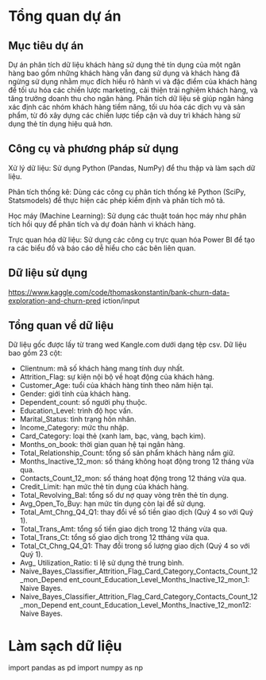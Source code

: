 # Tổng quan dự án
## Mục tiêu dự án
Dự án phân tích dữ liệu khách hàng sử dụng thẻ tín dụng của một ngân hàng bao gồm những khách hàng vẫn đang sử dụng và khách hàng đã ngừng sử dụng nhằm mục đích hiểu rõ hành vi và đặc điểm của khách hàng để tối ưu hóa các chiến lược marketing, cải thiện trải nghiệm khách hàng, và tăng trưởng doanh thu cho ngân hàng. Phân tích dữ liệu sẽ giúp ngân hàng xác định các nhóm khách hàng tiềm năng, tối ưu hóa các dịch vụ và sản phẩm, từ đó xây dựng các chiến lược tiếp cận và duy trì khách hàng sử dụng thẻ tín dụng hiệu quả hơn.
## Công cụ và phương pháp sử dụng
Xử lý dữ liệu: Sử dụng Python (Pandas, NumPy) để thu thập và làm sạch dữ liệu.

Phân tích thống kê: Dùng các công cụ phân tích thống kê Python (SciPy, Statsmodels) để thực hiện các phép kiểm định và phân tích mô tả.

Học máy (Machine Learning): Sử dụng các thuật toán học máy như phân tích hồi quy để phân tích và dự đoán hành vi khách hàng.

Trực quan hóa dữ liệu: Sử dụng các công cụ trực quan hóa Power BI để tạo ra các biểu đồ và báo cáo dễ hiểu cho các bên liên quan.
## Dữ liệu sử dụng
https://www.kaggle.com/code/thomaskonstantin/bank-churn-data-exploration-and-churn-pred
iction/input
## Tổng quan về dữ liệu
Dữ liệu gốc được lấy từ trang wed Kangle.com dưới dạng tệp csv. Dữ liệu bao gồm 23 cột:
- Clientnum: mã số khách hàng mang tính duy nhất.
- Attrition_Flag: sự kiện nội bộ về hoạt động của khách hàng.
- Customer_Age: tuổi của khách hàng tính theo năm hiện tại.
- Gender: giới tính của khách hàng.
- Dependent_count: số người phụ thuộc.
- Education_Level: trình độ học vấn.
- Marital_Status: tình trạng hôn nhân.
- Income_Category: mức thu nhập.
- Card_Category: loại thẻ (xanh lam, bạc, vàng, bạch kim).
- Months_on_book: thời gian quan hệ tại ngân hàng.
- Total_Relationship_Count: tổng số sản phẩm khách hàng nắm giữ.
- Months_Inactive_12_mon: số tháng không hoạt động trong 12 tháng vừa qua.
- Contacts_Count_12_mon: số tháng hoạt động trong 12 tháng vừa qua.
- Credit_Limit: hạn mức thẻ tín dụng của khách hàng.
- Total_Revolving_Bal: tổng số dư nợ quay vòng trên thẻ tín dụng.
- Avg_Open_To_Buy: hạn mức tín dụng còn lại để sử dụng.
- Total_Amt_Chng_Q4_Q1: thay đổi về số tiền giao dịch (Quý 4 so với Quý 1).
- Total_Trans_Amt: tổng số tiền giao dịch trong 12 tháng vừa qua.
- Total_Trans_Ct: tổng số giao dịch trong 12 ttháng vừa qua.
- Total_Ct_Chng_Q4_Q1: Thay đổi trong số lượng giao dịch (Quý 4 so với Quý 1).
- Avg_ Utilization_Ratio: tỉ lệ sử dụng thẻ trung bình.
- Naive_Bayes_Classifier_Attrition_Flag_Card_Category_Contacts_Count_12_mon_Depend
ent_count_Education_Level_Months_Inactive_12_mon_1: Naive Bayes.
- Naive_Bayes_Classifier_Attrition_Flag_Card_Category_Contacts_Count_12_mon_Depend
ent_count_Education_Level_Months_Inactive_12_mon12: Naive Bayes.
# Làm sạch dữ liệu
import pandas as pd
import numpy as np

